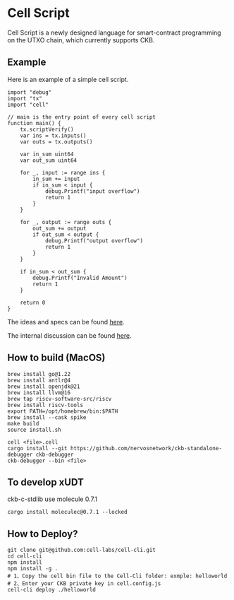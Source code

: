 # Cell Script

Cell Script is a newly designed language for smart-contract programming on the UTXO chain, which currently supports CKB.

## Example

Here is an example of a simple cell script.
```
import "debug"
import "tx"
import "cell"

// main is the entry point of every cell script
function main() {
    tx.scriptVerify()
    var ins = tx.inputs()
    var outs = tx.outputs()

    var in_sum uint64
    var out_sum uint64

    for _, input := range ins {
        in_sum += input
        if in_sum < input {
            debug.Printf("input overflow")
            return 1
        }
    }

    for _, output := range outs {
        out_sum += output
        if out_sum < output {
            debug.Printf("output overflow")
            return 1
        }
    }

    if in_sum < out_sum {
        debug.Printf("Invalid Amount")
        return 1
    }
    
    return 0
}
```



The ideas and specs can be found [here](./SPEC.md). 

The internal discussion can be found [here](./DISCUSSION.md). 

## How to build (MacOS)

```
brew install go@1.22
brew install antlr@4
brew install openjdk@21
brew install llvm@16
brew tap riscv-software-src/riscv
brew install riscv-tools
export PATH=/opt/homebrew/bin:$PATH
brew install --cask spike
make build
source install.sh

cell <file>.cell
cargo install --git https://github.com/nervosnetwork/ckb-standalone-debugger ckb-debugger
ckb-debugger --bin <file>
```
## To develop xUDT

ckb-c-stdlib use molecule 0.7.1
```
cargo install moleculec@0.7.1 --locked
```

## How to Deploy?
```
git clone git@github.com:cell-labs/cell-cli.git
cd cell-cli
npm install
npm install -g .
# 1、Copy the cell bin file to the Cell-Cli folder: exmple: helloworld
# 2、Enter your CKB private key in cell.config.js
cell-cli deploy ./helloworld
```

